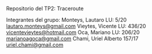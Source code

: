 Repositorio del TP2: Traceroute

Integrantes del grupo:
  Monteys, Lautaro LU: 5/20 lautaro.monteys@gmail.com
  Vieytes, Vicente LU: 436/20 vicentevieytes@hotmail.com
  Oca, Mariano LU: 206/20 marianoagoca@gmail.com
  Chami, Uriel Alberto 157/17 uriel.chami@gmail.com

